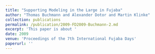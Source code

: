 ```yaml
---
title: "Supporting Modeling in the Large in Fujaba"
author: "Thomas Buchmann and Alexander Dotor and Martin Klinke"
collection: publications
permalink: /publication/2009-FD2009-Buchmann-2.md
excerpt: 'This paper is about '
date: 2009
venue: 'Proceedings of the 7th International Fujaba Days'
paperurl: ''
---
```

